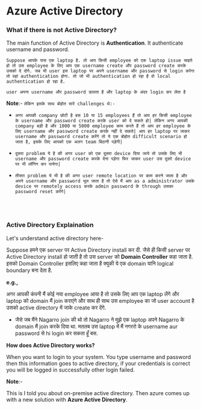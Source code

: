 # Azure Active Directory

### What if there is not Active Directory?

The main function of Active Directory is **Authentication**. It authenticate username and password.

```Suppose आपके पास एक laptop है. तो आप किसी employee को एक laptop issue चाहते हो तो उस employee के लिए आप एक username create और password create करके उसको दे दोगे. जब भी user इस laptop पर अपने username और password से login करेगा तो वहां authentication होगा. तो जो भी authentication हो रहा है वो local authentication हो रहा है.```

```user अपना username और password डालता है और laptop के अंदर login कर लेता है```

 **Note**:- ```लेकिन इसके साथ बोहोत सारे challenges थे:-```

- ```अगर आपकी company छोटी है बस 10 या 15 employees हैं तो आप हर किसी employee के username और password create करके user को दे सकते हो| लेकिन अगर आपकी company बड़ी है और 1000 या 5000 employee काम करते हैं तो आप हर employee के लिए username और password create करके नहीं दे सकते| आप हर laptop पर जाकर username और password create करेंगे तो ये एक बोहोत difficult scenario हो जाता है, इसके लिए आपको एक अलग team बिठानी पड़ेगी|```

- ```दूसरा problem ये है की अगर user को एक दूसरा device दिया जाये तो उसके लिए भी username और password create करके देना पड़ेगा फिर जाकर user उस दूसरे device पर भी लॉगिन कर पायेगा|```

- ```तीसरा problem ये भी है की अगर user remote location पर काम करने जाता है और अपने username और password भूल जाता है तो ऐसे मैं आप as a administrator उसके device पर remotely access करके admin password के through उसका password reset करेंगे| ```

<br>
<br>

### Active Directory Explaination

Let's understand active directory here-

Suppose हमने एक server पर Active Directory install कर दी. जैसे ही किसी server पर Active Directory install हो जाती है तो उस server को **Domain Controller** कहा जाता है. इसको Domain Controller इसलिए कहा जाता है क्युकी ये एक domain यानि logical boundary बना देता है.

**e.g.,**

अगर आपकी कंपनी मैं कोई नया employee आया है तो उसके लिए आप एक laptop लेंगे और laptop को domain मैं join कराएंगे और साथ ही साथ उस employee का जो user account है उसको active directory में जाके create कर देंगे. 
- जैसे जब मैंने Nagarro join की थो तो Nagarro ने मुझे एक laptop अपने Nagarro के domain मैं join करके दिया था. मतलब उस laptop में मैं नगररो के username aur password से hi login कर सकता हूँ बस. 

**How does Active Directory works?**

When you want to login to your system. You type username and password then this information goes to active directory, if your credentials is correct you will be logged in successfully other login failed.

**Note**:-

This is I told you about on-premise active directory. Then azure comes up with a new solution with **Azure Active Directory**.
